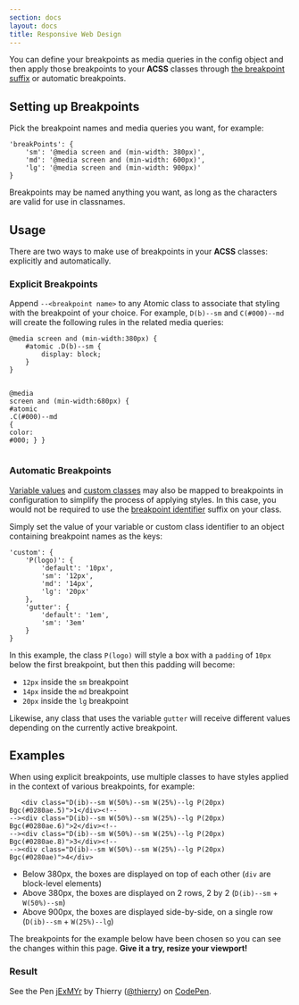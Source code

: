 ```yaml
---
section: docs
layout: docs
title: Responsive Web Design
---
```


<p>You can define your breakpoints as media queries in the config object and then apply those breakpoints to your <b class="Fw(b)">ACSS</b> classes through <a href="/guides/syntax.html#-lt-breakpoint_identifier-">the breakpoint suffix</a> or automatic breakpoints.</p>
<h2 id="setting-up-breakpoints">Setting up Breakpoints</h2>
<p>Pick the breakpoint names and media queries you want, for example:</p>
<pre><code class="lang-json"><span class="hljs-string">'breakPoints'</span>: {
    <span class="hljs-string">'sm'</span>: <span class="hljs-string">'@media screen and (min-width: 380px)'</span>,
    <span class="hljs-string">'md'</span>: <span class="hljs-string">'@media screen and (min-width: 600px)'</span>,
    <span class="hljs-string">'lg'</span>: <span class="hljs-string">'@media screen and (min-width: 900px)'</span>
}
</code></pre>
<p>Breakpoints may be named anything you want, as long as the characters are valid for use in  classnames.</p>
<h2 id="usage">Usage</h2>
<p>There are two ways to make use of breakpoints in your <b class="Fw(b)">ACSS</b> classes: explicitly and automatically.</p>
<h3 id="explicit-breakpoints">Explicit Breakpoints</h3>
<p>Append <code>--&lt;breakpoint name&gt;</code> to any Atomic class to associate that styling with the breakpoint of your choice. For example, <code>D(b)--sm</code> and <code>C(#000)--md</code> will create the following rules in the related media queries:</p>
<pre><code class="lang-css"><span class="hljs-at_rule">@<span class="hljs-keyword">media</span> screen and (min-width:<span class="hljs-number">380px</span>) </span>{
    <span class="hljs-id">#atomic</span> <span class="hljs-class">.D</span>(<span class="hljs-tag">b</span>)<span class="hljs-tag">--sm</span> <span class="hljs-rules">{
        <span class="hljs-rule"><span class="hljs-attribute">display</span>:<span class="hljs-value"> block</span></span>;
    }</span>
}

<span class="hljs-at_rule">@<span class="hljs-keyword">media</span> screen and (min-width:<span class="hljs-number">680px</span>) </span>{
    <span class="hljs-id">#atomic</span> <span class="hljs-class">.C</span>(<span class="hljs-id">#000</span>)<span class="hljs-tag">--md</span> <span class="hljs-rules">{
        <span class="hljs-rule"><span class="hljs-attribute">color</span>:<span class="hljs-value"> <span class="hljs-hexcolor">#000</span></span></span>;
    }</span>
}
</code></pre>
<h3 id="automatic-breakpoints">Automatic Breakpoints</h3>
<p><a href="/guides/syntax.html#variable-values">Variable values</a> and <a href="/guides/atomic-classes.html#custom-classes">custom classes</a> may also be mapped to breakpoints in configuration to simplify the process of applying styles. In this case, you would not be required to use the <a href="/guides/syntax.html#-lt-breakpoint_identifier-">breakpoint identifier</a> suffix on your class.</p>
<p>Simply set the value of your variable or custom class identifier to an object containing breakpoint names as the keys:</p>
<pre><code class="lang-javascript"><span class="hljs-string">'custom'</span>: {
    <span class="hljs-string">'P(logo)'</span>: {
        <span class="hljs-string">'default'</span>: <span class="hljs-string">'10px'</span>,
        <span class="hljs-string">'sm'</span>: <span class="hljs-string">'12px'</span>,
        <span class="hljs-string">'md'</span>: <span class="hljs-string">'14px'</span>,
        <span class="hljs-string">'lg'</span>: <span class="hljs-string">'20px'</span>
    },
    <span class="hljs-string">'gutter'</span>: {
        <span class="hljs-string">'default'</span>: <span class="hljs-string">'1em'</span>,
        <span class="hljs-string">'sm'</span>: <span class="hljs-string">'3em'</span>
    }
}
</code></pre>
<p>In this example, the class <code>P(logo)</code> will style a box with a <code>padding</code> of <code>10px</code> below the first breakpoint, but then this padding will become:</p>
<ul class="ul-list">
    <li><code>12px</code> inside the <code>sm</code> breakpoint</li>
    <li><code>14px</code> inside the <code>md</code> breakpoint</li>
    <li><code>20px</code> inside the <code>lg</code> breakpoint</li>
</ul>

<p>Likewise, any class that uses the variable <code>gutter</code> will receive different values depending on the currently active breakpoint.</p>
<h2 id="examples">Examples</h2>
<p>When using explicit breakpoints, use multiple classes to have styles applied in the context of various breakpoints, for example:</p>
<pre><code class="lang-html">   <span class="hljs-tag">&lt;<span class="hljs-title">div</span> <span class="hljs-attribute">class</span>=<span class="hljs-value">"D(ib)--sm W(50%)--sm W(25%)--lg P(20px) Bgc(#0280ae.5)"</span>&gt;</span>1<span class="hljs-tag">&lt;/<span class="hljs-title">div</span>&gt;</span><span class="hljs-comment">&lt;!--
--&gt;</span><span class="hljs-tag">&lt;<span class="hljs-title">div</span> <span class="hljs-attribute">class</span>=<span class="hljs-value">"D(ib)--sm W(50%)--sm W(25%)--lg P(20px) Bgc(#0280ae.6)"</span>&gt;</span>2<span class="hljs-tag">&lt;/<span class="hljs-title">div</span>&gt;</span><span class="hljs-comment">&lt;!--
--&gt;</span><span class="hljs-tag">&lt;<span class="hljs-title">div</span> <span class="hljs-attribute">class</span>=<span class="hljs-value">"D(ib)--sm W(50%)--sm W(25%)--lg P(20px) Bgc(#0280ae.8)"</span>&gt;</span>3<span class="hljs-tag">&lt;/<span class="hljs-title">div</span>&gt;</span><span class="hljs-comment">&lt;!--
--&gt;</span><span class="hljs-tag">&lt;<span class="hljs-title">div</span> <span class="hljs-attribute">class</span>=<span class="hljs-value">"D(ib)--sm W(50%)--sm W(25%)--lg P(20px) Bgc(#0280ae)"</span>&gt;</span>4<span class="hljs-tag">&lt;/<span class="hljs-title">div</span>&gt;</span>
</code></pre>
<ul class="ul-list">
    <li>Below 380px, the boxes are displayed on top of each other (<code>div</code> are block-level elements)</li>
    <li>Above 380px, the boxes are displayed on 2 rows, 2 by 2 (<code>D(ib)--sm</code> + <code>W(50%)--sm</code>)</li>
    <li>Above 900px, the boxes are displayed side-by-side, on a single row (<code>D(ib)--sm</code> + <code>W(25%)--lg</code>)</li>
</ul>

<p class="noteBox info">The breakpoints for the example below have been chosen so you can see the changes within this page. <strong>Give it a try, resize your viewport!</strong></p>

<h3 class="penResult">Result</h3>

<p data-height="265" data-theme-id="12469" data-slug-hash="jExMYr" data-default-tab="result" data-user="thierry" class='codepen'>See the Pen <a href='http://codepen.io/thierry/pen/jExMYr/'>jExMYr</a> by Thierry (<a href='http://codepen.io/thierry'>@thierry</a>) on <a href='http://codepen.io'>CodePen</a>.</p>
